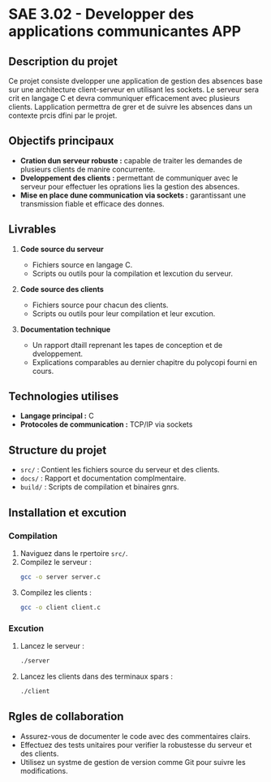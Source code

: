 # SAE 3.02 - Developper des applications communicantes APP

## Description du projet
Ce projet consiste  dvelopper une application de gestion des absences base sur une architecture client-serveur en utilisant les sockets. Le serveur sera crit en langage C et devra communiquer efficacement avec plusieurs clients. Lapplication permettra de grer et de suivre les absences dans un contexte prcis dfini par le projet.

## Objectifs principaux
- **Cration dun serveur robuste :** capable de traiter les demandes de plusieurs clients de manire concurrente.
- **Dveloppement des clients :** permettant de communiquer avec le serveur pour effectuer les oprations lies  la gestion des absences.
- **Mise en place dune communication via sockets :** garantissant une transmission fiable et efficace des donnes.

## Livrables
1. **Code source du serveur**
   - Fichiers source en langage C.
   - Scripts ou outils pour la compilation et lexcution du serveur.

2. **Code source des clients**
   - Fichiers source pour chacun des clients.
   - Scripts ou outils pour leur compilation et leur excution.

3. **Documentation technique**
   - Un rapport dtaill reprenant les tapes de conception et de dveloppement.
   - Explications comparables au dernier chapitre du polycopi fourni en cours.

## Technologies utilises
- **Langage principal :** C
- **Protocoles de communication :** TCP/IP via sockets

## Structure du projet
- `src/` : Contient les fichiers source du serveur et des clients.
- `docs/` : Rapport et documentation complmentaire.
- `build/` : Scripts de compilation et binaires gnrs.

## Installation et excution
### Compilation
1. Naviguez dans le rpertoire `src/`.
2. Compilez le serveur :
   ```bash
   gcc -o server server.c
   ```
3. Compilez les clients :
   ```bash
   gcc -o client client.c
   ```

### Excution
1. Lancez le serveur :
   ```bash
   ./server
   ```
2. Lancez les clients dans des terminaux spars :
   ```bash
   ./client
   ```

## Rgles de collaboration
- Assurez-vous de documenter le code avec des commentaires clairs.
- Effectuez des tests unitaires pour verifier la robustesse du serveur et des clients.
- Utilisez un systme de gestion de version comme Git pour suivre les modifications.


